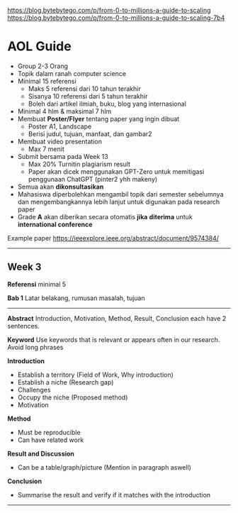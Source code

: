 https://blog.bytebytego.com/p/from-0-to-millions-a-guide-to-scaling
https://blog.bytebytego.com/p/from-0-to-millions-a-guide-to-scaling-7b4


# AOL Guide

- Group 2-3 Orang
- Topik dalam ranah computer science
- Minimal 15 referensi
	- Maks 5 referensi dari 10 tahun terakhir
	- Sisanya 10 referensi dari 5 tahun terakhir
	- Boleh dari artikel ilmiah, buku, blog yang internasional
- Minimal 4 hlm & maksimal 7 hlm
- Membuat **Poster/Flyer** tentang paper yang ingin dibuat
	- Poster A1, Landscape
	- Berisi judul, tujuan, manfaat, dan gambar2
- Membuat video presentation
	- Max 7 menit
- Submit bersama pada Week 13
	- Max 20% Turnitin plagiarism result
	- Paper akan dicek menggunakan GPT-Zero untuk memitigasi penggunaan ChatGPT (pinter2 yhh makeny)
- Semua akan **dikonsultasikan**
- Mahasiswa diperbolehkan mengambil topik dari semester sebelumnya dan mengembangkannya lebih lanjut untuk digunakan pada research paper
- Grade **A** akan diberikan secara otomatis **jika** **diterima** untuk **international conference**

Example paper
https://ieeexplore.ieee.org/abstract/document/9574384/

---

## Week 3

**Referensi**
minimal 5

**Bab 1**
Latar belakang, rumusan masalah, tujuan

---

**Abstract**
Introduction, Motivation, Method, Result, Conclusion
each have 2 sentences.

**Keyword**
Use keywords that is relevant or appears often in our research. Avoid long phrases

**Introduction**
- Establish a territory (Field of Work, Why introduction)
- Establish a niche (Research gap)
- Challenges
- Occupy the niche (Proposed method)
- Motivation

**Method**
- Must be reproducible
- Can have related work

**Result and Discussion**
- Can be a table/graph/picture (Mention in paragraph aswell)

**Conclusion**
- Summarise the result and verify if it matches with the introduction

****